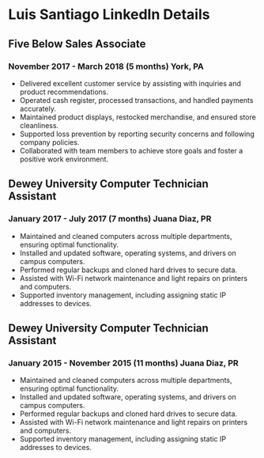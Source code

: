 # Luis Santiago LinkedIn Details

## Five Below Sales Associate

### November 2017 \- March 2018 (5 months) York, PA

- Delivered excellent customer service by assisting with inquiries and product recommendations.  
- Operated cash register, processed transactions, and handled payments accurately.  
- Maintained product displays, restocked merchandise, and ensured store cleanliness.  
- Supported loss prevention by reporting security concerns and following company policies.  
- Collaborated with team members to achieve store goals and foster a positive work environment. 

## Dewey University Computer Technician Assistant 

### January 2017 \- July 2017 (7 months) Juana Diaz, PR

- Maintained and cleaned computers across multiple departments, ensuring optimal functionality.  
- Installed and updated software, operating systems, and drivers on campus computers.  
- Performed regular backups and cloned hard drives to secure data.  
- Assisted with Wi-Fi network maintenance and light repairs on printers and computers.  
- Supported inventory management, including assigning static IP addresses to devices.

## Dewey University Computer Technician Assistant 

### January 2015 \- November 2015 (11 months) Juana Diaz, PR

- Maintained and cleaned computers across multiple departments, ensuring optimal functionality.  
- Installed and updated software, operating systems, and drivers on campus computers.  
- Performed regular backups and cloned hard drives to secure data.  
- Assisted with Wi-Fi network maintenance and light repairs on printers and computers.  
- Supported inventory management, including assigning static IP addresses to devices.

